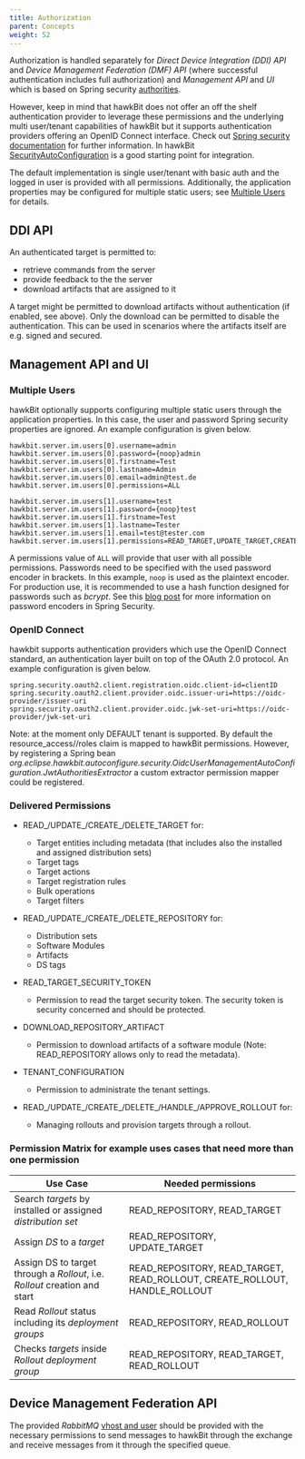 ```yaml
---
title: Authorization
parent: Concepts
weight: 52
---
```


Authorization is handled separately for _Direct Device Integration (DDI) API_ and _Device Management Federation (DMF)
API_ (where successful authentication includes full authorization) and _Management API_ and _UI_ which is based on
Spring
security [authorities](https://github.com/eclipse-hawkbit/hawkbit/blob/master/hawkbit-security-core/src/main/java/org/eclipse/hawkbit/im/authentication/SpPermission.java).
<!--more-->

However, keep in mind that hawkBit does not offer an off the shelf authentication provider to leverage these permissions
and the underlying multi user/tenant capabilities of hawkBit but it supports authentication providers offering an OpenID
Connect interface. Check out [Spring security documentation](http://projects.spring.io/spring-security/) for further
information. In
hawkBit [SecurityAutoConfiguration](https://github.com/eclipse-hawkbit/hawkbit/blob/master/hawkbit-autoconfigure/src/main/java/org/eclipse/hawkbit/autoconfigure/security/SecurityAutoConfiguration.java)
is a good starting point for integration.

The default implementation is single user/tenant with basic auth and the logged in user is provided with all
permissions. Additionally, the application properties may be configured for multiple static users;
see [Multiple Users](#multiple-users) for details.

## DDI API

An authenticated target is permitted to:

- retrieve commands from the server
- provide feedback to the the server
- download artifacts that are assigned to it

A target might be permitted to download artifacts without authentication (if enabled, see above). Only the download can
be permitted to disable the authentication. This can be used in scenarios where the artifacts itself are e.g. signed and
secured.

## Management API and UI

### Multiple Users

hawkBit optionally supports configuring multiple static users through the application properties. In this case, the user
and password Spring security properties are ignored.
An example configuration is given below.

    hawkbit.server.im.users[0].username=admin
    hawkbit.server.im.users[0].password={noop}admin
    hawkbit.server.im.users[0].firstname=Test
    hawkbit.server.im.users[0].lastname=Admin
    hawkbit.server.im.users[0].email=admin@test.de
    hawkbit.server.im.users[0].permissions=ALL
    
    hawkbit.server.im.users[1].username=test
    hawkbit.server.im.users[1].password={noop}test
    hawkbit.server.im.users[1].firstname=Test
    hawkbit.server.im.users[1].lastname=Tester
    hawkbit.server.im.users[1].email=test@tester.com
    hawkbit.server.im.users[1].permissions=READ_TARGET,UPDATE_TARGET,CREATE_TARGET,DELETE_TARGET

A permissions value of `ALL` will provide that user with all possible permissions. Passwords need to be specified with
the used password encoder in brackets. In this example, `noop` is used as the plaintext encoder. For production use, it
is recommended to use a hash function designed for passwords such as *bcrypt*. See
this [blog post](https://spring.io/blog/2017/11/01/spring-security-5-0-0-rc1-released#password-storage-format) for more
information on password encoders in Spring Security.

### OpenID Connect

hawkbit supports authentication providers which use the OpenID Connect standard, an authentication layer built on top of
the OAuth 2.0 protocol.
An example configuration is given below.

    spring.security.oauth2.client.registration.oidc.client-id=clientID
    spring.security.oauth2.client.provider.oidc.issuer-uri=https://oidc-provider/issuer-uri
    spring.security.oauth2.client.provider.oidc.jwk-set-uri=https://oidc-provider/jwk-set-uri

Note: at the moment only DEFAULT tenant is supported. By default the resource_access/<client id>/roles claim is mapped
to hawkBit permissions. However, by registering a Spring bean
_org.eclipse.hawkbit.autoconfigure.security.OidcUserManagementAutoConfiguration.JwtAuthoritiesExtractor_ a custom
extractor permission mapper could be registered.

### Delivered Permissions

- READ_/UPDATE_/CREATE_/DELETE_TARGET for:
    - Target entities including metadata (that includes also the installed and assigned distribution sets)
    - Target tags
    - Target actions
    - Target registration rules
    - Bulk operations
    - Target filters

- READ_/UPDATE_/CREATE_/DELETE_REPOSITORY for:
    - Distribution sets
    - Software Modules
    - Artifacts
    - DS tags

- READ_TARGET_SECURITY_TOKEN
    - Permission to read the target security token. The security token is security concerned and should be protected.

- DOWNLOAD_REPOSITORY_ARTIFACT
    - Permission to download artifacts of a software module (Note: READ_REPOSITORY allows only to read the metadata).

- TENANT_CONFIGURATION
    - Permission to administrate the tenant settings.

- READ_/UPDATE_/CREATE_/DELETE_/HANDLE_/APPROVE_ROLLOUT for:
    - Managing rollouts and provision targets through a rollout.

### Permission Matrix for example uses cases that need more than one permission

| Use Case                                                                   | Needed permissions                                                         |
|----------------------------------------------------------------------------|----------------------------------------------------------------------------|
| Search _targets_ by installed or assigned _distribution set_               | READ_REPOSITORY, READ_TARGET                                               |
| Assign _DS_ to a _target_                                                  | READ_REPOSITORY, UPDATE_TARGET                                             |
| Assign DS to target through a _Rollout_, i.e. _Rollout_ creation and start | READ_REPOSITORY, READ_TARGET, READ_ROLLOUT, CREATE_ROLLOUT, HANDLE_ROLLOUT |
| Read _Rollout_ status including its _deployment groups_                    | READ_REPOSITORY, READ_ROLLOUT                                              |
| Checks _targets_ inside _Rollout deployment group_                         | READ_REPOSITORY, READ_TARGET, READ_ROLLOUT                                 |

## Device Management Federation API

The provided _RabbitMQ_ [vhost and user](https://www.rabbitmq.com/access-control.html) should be provided with the
necessary permissions to send messages to hawkBit through the exchange and receive messages from it through the
specified queue.
